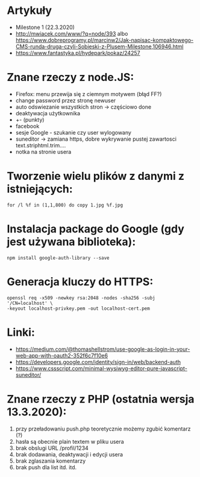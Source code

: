 # Artykuły
* Milestone 1 (22.3.2020)
* http://mwiacek.com/www/?q=node/393 albo https://www.dobreprogramy.pl/marcinw2/Jak-napisac-kompaktowego-CMS-runda-druga-czyli-Sobieski-z-Plusem-Milestone,106946.html
* https://www.fantastyka.pl/hydepark/pokaz/24257

# Znane rzeczy z node.JS:
* Firefox: menu przewija się z ciemnym motywem (błąd FF?)
* change password przez stronę newuser
* auto odswiezanie wszystkich stron -> częściowo done
* deaktywacja użytkownika
* +- (punkty)
* facebook
* sesje Google - szukanie czy user wylogowany
* suneditor -> zamiana https, dobre wykrywanie pustej zawartosci text.striphtml.trim....
* notka na stronie usera

# Tworzenie wielu plików z danymi z istniejących:

```
for /l %f in (1,1,800) do copy 1.jpg %f.jpg
```

# Instalacja package do Google (gdy jest używana biblioteka):

```
npm install google-auth-library --save
```

# Generacja kluczy do HTTPS:

```
openssl req -x509 -newkey rsa:2048 -nodes -sha256 -subj '/CN=localhost' \
-keyout localhost-privkey.pem -out localhost-cert.pem
```

# Linki:
* https://medium.com/@thomashellstrom/use-google-as-login-in-your-web-app-with-oauth2-352f6c7f10e6
* https://developers.google.com/identity/sign-in/web/backend-auth
* https://www.cssscript.com/minimal-wysiwyg-editor-pure-javascript-suneditor/

# Znane rzeczy z PHP (ostatnia wersja 13.3.2020):
1. przy przeładowaniu push.php teoretycznie możemy zgubić komentarz (?)
2. hasła są obecnie plain textem w pliku usera
3. brak obslugi URL /profil/1234
4. brak dodawania, deaktywacji i edycji usera
5. brak zglaszania komentarzy
6. brak push dla list
itd. itd.
